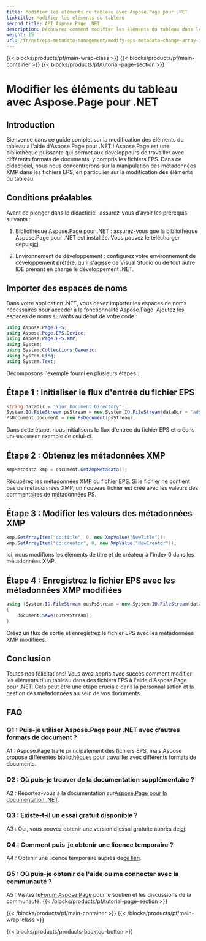 ```yaml
---
title: Modifier les éléments du tableau avec Aspose.Page pour .NET
linktitle: Modifier les éléments du tableau
second_title: API Aspose.Page .NET
description: Découvrez comment modifier les éléments du tableau dans les fichiers EPS à l'aide d'Aspose.Page pour .NET. Suivez notre guide étape par étape pour une manipulation efficace des métadonnées.
weight: 15
url: /fr/net/eps-metadata-management/modify-eps-metadata-change-array-items/
---
```


{{< blocks/products/pf/main-wrap-class >}}
{{< blocks/products/pf/main-container >}}
{{< blocks/products/pf/tutorial-page-section >}}

# Modifier les éléments du tableau avec Aspose.Page pour .NET

## Introduction

Bienvenue dans ce guide complet sur la modification des éléments du tableau à l'aide d'Aspose.Page pour .NET ! Aspose.Page est une bibliothèque puissante qui permet aux développeurs de travailler avec différents formats de documents, y compris les fichiers EPS. Dans ce didacticiel, nous nous concentrerons sur la manipulation des métadonnées XMP dans les fichiers EPS, en particulier sur la modification des éléments du tableau.

## Conditions préalables

Avant de plonger dans le didacticiel, assurez-vous d'avoir les prérequis suivants :

1. Bibliothèque Aspose.Page pour .NET : assurez-vous que la bibliothèque Aspose.Page pour .NET est installée. Vous pouvez le télécharger depuis[ici](https://releases.aspose.com/page/net/).

2. Environnement de développement : configurez votre environnement de développement préféré, qu'il s'agisse de Visual Studio ou de tout autre IDE prenant en charge le développement .NET.

## Importer des espaces de noms

Dans votre application .NET, vous devez importer les espaces de noms nécessaires pour accéder à la fonctionnalité Aspose.Page. Ajoutez les espaces de noms suivants au début de votre code :

```csharp
using Aspose.Page.EPS;
using Aspose.Page.EPS.Device;
using Aspose.Page.EPS.XMP;
using System;
using System.Collections.Generic;
using System.Linq;
using System.Text;

```

Décomposons l'exemple fourni en plusieurs étapes :

## Étape 1 : Initialiser le flux d'entrée du fichier EPS

```csharp
string dataDir = "Your Document Directory";
System.IO.FileStream psStream = new System.IO.FileStream(dataDir + "add_simple_props_input.eps", System.IO.FileMode.Open, System.IO.FileAccess.Read);
PsDocument document = new PsDocument(psStream);
```

 Dans cette étape, nous initialisons le flux d'entrée du fichier EPS et créons un`PsDocument` exemple de celui-ci.

## Étape 2 : Obtenez les métadonnées XMP

```csharp
XmpMetadata xmp = document.GetXmpMetadata();
```

Récupérez les métadonnées XMP du fichier EPS. Si le fichier ne contient pas de métadonnées XMP, un nouveau fichier est créé avec les valeurs des commentaires de métadonnées PS.

## Étape 3 : Modifier les valeurs des métadonnées XMP

```csharp
xmp.SetArrayItem("dc:title", 0, new XmpValue("NewTitle"));
xmp.SetArrayItem("dc:creator", 0, new XmpValue("NewCreator"));
```

Ici, nous modifions les éléments de titre et de créateur à l'index 0 dans les métadonnées XMP.

## Étape 4 : Enregistrez le fichier EPS avec les métadonnées XMP modifiées

```csharp
using (System.IO.FileStream outPsStream = new System.IO.FileStream(dataDir + "change_array_items_output.eps", System.IO.FileMode.Create, System.IO.FileAccess.Write))
{
    document.Save(outPsStream);
}
```

Créez un flux de sortie et enregistrez le fichier EPS avec les métadonnées XMP modifiées.

## Conclusion

Toutes nos félicitations! Vous avez appris avec succès comment modifier les éléments d'un tableau dans des fichiers EPS à l'aide d'Aspose.Page pour .NET. Cela peut être une étape cruciale dans la personnalisation et la gestion des métadonnées au sein de vos documents.

## FAQ

### Q1 : Puis-je utiliser Aspose.Page pour .NET avec d’autres formats de document ?

A1 : Aspose.Page traite principalement des fichiers EPS, mais Aspose propose différentes bibliothèques pour travailler avec différents formats de documents.

### Q2 : Où puis-je trouver de la documentation supplémentaire ?

 A2 : Reportez-vous à la documentation sur[Aspose.Page pour la documentation .NET](https://reference.aspose.com/page/net/).

### Q3 : Existe-t-il un essai gratuit disponible ?

 A3 : Oui, vous pouvez obtenir une version d'essai gratuite auprès de[ici](https://releases.aspose.com/).

### Q4 : Comment puis-je obtenir une licence temporaire ?

 A4 : Obtenir une licence temporaire auprès de[ce lien](https://purchase.aspose.com/temporary-license/).

### Q5 : Où puis-je obtenir de l'aide ou me connecter avec la communauté ?

 A5 : Visitez le[Forum Aspose.Page](https://forum.aspose.com/c/page/39) pour le soutien et les discussions de la communauté.
{{< /blocks/products/pf/tutorial-page-section >}}

{{< /blocks/products/pf/main-container >}}
{{< /blocks/products/pf/main-wrap-class >}}

{{< blocks/products/products-backtop-button >}}

